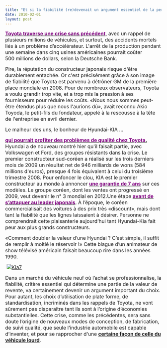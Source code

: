 ```yaml
---
title: "Et si la fiabilité (re)devenait un argument essentiel de la performance d’un constructeur ?"
date: 2010-02-01
layout: post
---
```


<p class="MsoNormal"><strong><span style="text-decoration: underline"><span><a href="http://www.lefigaro.fr/societes/2010/01/29/04015-20100129ARTFIG00420-toyota-traverse-une-crise-sans-precedent-.php"><font color="#800080" size="3">Toyota traverse une crise sans précédent</font></a></span></span></strong><span><font size="3">, avec un rappel de plusieurs millions de véhicules, et surtout, des accidents mortels liés à un problème d’accélérateur. L'arrêt de la production pendant une semaine dans cinq usines américaines pourrait coûter 500 millions de dollars, selon la Deutsche Bank.</font></span></p> <p class="MsoNormal"><span><font size="3"></font></span></p> <p class="MsoNormal"><span><font size="3">Pire, la réputation du constructeur japonais risque d'être durablement entachée. Or c'est précisément grâce à son image de fiabilité que Toyota est parvenu à détrôner GM de la première place mondiale en 2008. Pour de nombreux observateurs, Toyota a voulu grandir trop vite, et a trop mis la pression à ses fournisseurs pour réduire les coûts. «Nous nous sommes peut-être étendus plus que nous l'aurions dû», avait reconnu Akio Toyoda, le petit-fils du fondateur, appelé à la rescousse à la tête de l'entreprise en avril dernier.</font></span></p> <p class="MsoNormal"><span><font size="3"></font></span></p> <p class="MsoNormal"><span><font size="3">Le malheur des uns, le bonheur de Hyundai-KIA …</font></span></p> <p class="MsoNormal"><span><font size="3"></font></span></p>   <!--more-->  <p class="MsoNormal"><span><font size="3"><strong><span style="text-decoration: underline"><a href="http://toutsurlachine.blogspot.com/2010/01/hyundai-pourrait-profiter-des-problemes.html"><font color="#800080">qui pourrait profiter des problèmes de qualité chez Toyota</font></a>.</span></strong> Hyundai a de nouveau montré hier qu'il faisait partie, avec Volkswagen et Ford, des groupes résistants dans la crise. Le premier constructeur sud-coréen a réalisé sur les trois derniers mois de 2009 un résultat net de 946 milliards de wons (584 millions d'euros), presque 4 fois équivalent à celui du troisième trimestre 2008. Pour enfoncer le clou, KIA est le premier constructeur au monde à annoncer <strong><span style="text-decoration: underline"><a href="http://www.kia.fr/garantie.aspx"><font color="#800080">une garantie de 7 ans</font></a></span></strong> sur ces modèles.<strong> </strong>Le groupe coréen, dont les ventes ont progressé en 2009, veut devenir le n° 3 mondial en 2012.Une étape <strong><span style="text-decoration: underline"><a href="http://general-businness.blogspot.com/2010/01/hyundai-reve-de-depasser-toyota.html"><font color="#800080">avant de s’attaquer au leader japonais</font></a></span></strong>. À l’époque, le coréen commercialisait des voitures à des prix très «discount», mais dont tant la fiabilité que les lignes laissaient à désirer. Personne ne comprendrait cette plaisanterie aujourd’hui tant Hyundai-Kia fait peur aux plus grands constructeurs.</font></span></p> <p class="MsoNormal"><span><font size="3">«Comment doubler la valeur d’une Hyundai ? C’est simple, il suffit de remplir à moitié le réservoir !» Cette blague d’un animateur de show télévisé américain faisait beaucoup rire dans les années 1990. </font></span></p> <p class="MsoNormal"><span><font size="3"> <a href="/wp-content/uploads/sites/6/old/6a0120a66d2ad4970b0120a83a4828970b-pi.jpg" rel="lightbox"><img alt="Kia7" border="0" class="asset asset-image at-xid-6a0120a66d2ad4970b0120a83a4828970b " src="/wp-content/uploads/sites/6/old/6a0120a66d2ad4970b0120a83a4828970b-500pi.jpg" title="Kia7" /></a> <br /></font></span></p> <p class="MsoNormal"><span><font size="3">Dans un marché du véhicule neuf où l’achat se professionnalise, la fiabilité, critère essentiel qui détermine une partie de la valeur de revente, va certainement devenir un argument important du choix. Pour autant, les choix d’utilisation de plate forme, de standardisation, incriminés dans les rappels de Toyota, ne vont sûrement pas disparaître tant ils sont à l’origine d’économies substantielles. Cette crise, comme les précédentes, sera sans doute l’origine de nouveaux modes de conception, de fabrication, de suivi qualité, que seule l’industrie automobile est capable d’inventer, et pour se rapprocher d'une <strong><span style="text-decoration: underline"><a href="/2009/12/truck-2020-et-si-lavenir-du-camion-prefigurait-celui-de-lautomobile.html" target="_blank">certaine façon de celle du véhicule lourd</a></span></strong>.</font></span></p>